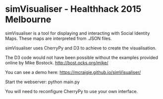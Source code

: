 # simVisualiser - Healthhack 2015 Melbourne

simVisualiser is a tool for displaying and interacting with Social Identity Maps.
These maps are interpreted from .JSON files.

simVisualiser uses CherryPy and D3 to achieve to create the visualisation.

The D3 code would not have been possible without the examples provided online by Mike Bostock.
http://bost.ocks.org/mike/

You can see a demo here:
https://mcraigie.github.io/simVisualiser/

Start the webserver:
python main.py

You will need to reconfigure CherryPy to use your own interface.

